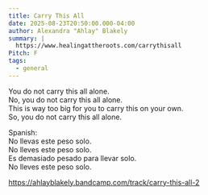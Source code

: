 ```yaml
---
title: Carry This All
date: 2025-08-23T20:50:00.000-04:00
author: Alexandra "Ahlay" Blakely
summary: |
  https://www.healingattheroots.com/carrythisall
Pitch: F
tags:
  - general
---
```

You do not carry this all alone.\
No, you do not carry this all alone.\
This is way too big for you to carry this on your own.\
So, you do not carry this all alone.

Spanish:\
No llevas este peso solo. \
No lleves este peso solo. \
Es demasiado pesado para llevar solo. \
No lleves este peso solo. 

<https://ahlayblakely.bandcamp.com/track/carry-this-all-2>
